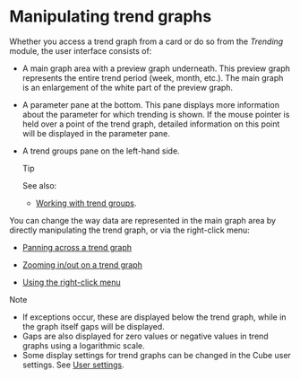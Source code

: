 # Manipulating trend graphs

Whether you access a trend graph from a card or do so from the *Trending* module, the user interface consists of:

- A main graph area with a preview graph underneath. This preview graph represents the entire trend period (week, month, etc.). The main graph is an enlargement of the white part of the preview graph.

- A parameter pane at the bottom. This pane displays more information about the parameter for which trending is shown. If the mouse pointer is held over a point of the trend graph, detailed information on this point will be displayed in the parameter pane.

- A trend groups pane on the left-hand side.

    > [!TIP]
    > See also:
    > - [Working with trend groups](Working_with_trend_groups.md).

You can change the way data are represented in the main graph area by directly manipulating the trend graph, or via the right-click menu:

- [Panning across a trend graph](Panning_across_a_trend_graph.md)

- [Zooming in/out on a trend graph](Zooming_in_out_on_a_trend_graph.md#zooming-inout-on-a-trend-graph)

- [Using the right-click menu](Using_the_right-click_menu.md#using-the-right-click-menu)

> [!NOTE]
> - If exceptions occur, these are displayed below the trend graph, while in the graph itself gaps will be displayed.
> - Gaps are also displayed for zero values or negative values in trend graphs using a logarithmic scale.
> - Some display settings for trend graphs can be changed in the Cube user settings. See [User settings](../../part_1/GettingStarted/User_settings.md).
>
